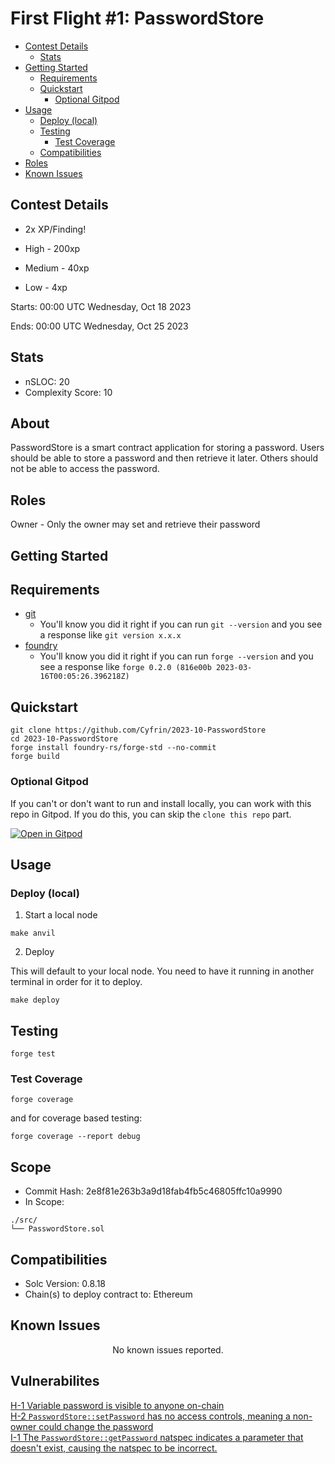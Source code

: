 # First Flight #1: PasswordStore

- [Contest Details](#contest-details)
  - [Stats](#stats)
- [Getting Started](#getting-started)
  - [Requirements](#requirements)
  - [Quickstart](#quickstart)
    - [Optional Gitpod](#optional-gitpod)
- [Usage](#usage)
  - [Deploy (local)](#deploy-local)
  - [Testing](#testing)
    - [Test Coverage](#test-coverage)
  - [Compatibilities](#compatibilities)
- [Roles](#roles)
- [Known Issues](#known-issues)

[//]: # (contest-details-open)

## Contest Details

- 2x XP/Finding!
  
- High - 200xp
- Medium - 40xp
- Low - 4xp

Starts: 00:00 UTC Wednesday, Oct 18 2023

Ends: 00:00 UTC Wednesday, Oct 25 2023

## Stats

- nSLOC: 20
- Complexity Score: 10

## About

PasswordStore is a smart contract application for storing a password. Users should be able to store a password and then retrieve it later. Others should not be able to access the password.

## Roles

Owner - Only the owner may set and retrieve their password

[//]: # (contest-details-close)

[//]: # (getting-started-open)

## Getting Started

## Requirements

- [git](https://git-scm.com/book/en/v2/Getting-Started-Installing-Git)
  - You'll know you did it right if you can run `git --version` and you see a response like `git version x.x.x`
- [foundry](https://getfoundry.sh/)
  - You'll know you did it right if you can run `forge --version` and you see a response like `forge 0.2.0 (816e00b 2023-03-16T00:05:26.396218Z)`

## Quickstart

```
git clone https://github.com/Cyfrin/2023-10-PasswordStore
cd 2023-10-PasswordStore
​forge install foundry-rs/forge-std --no-commit
forge build
```

### Optional Gitpod

If you can't or don't want to run and install locally, you can work with this repo in Gitpod. If you do this, you can skip the `clone this repo` part.

[![Open in Gitpod](https://gitpod.io/button/open-in-gitpod.svg)](https://gitpod.io/#github.com/Cyfrin/3-passwordstore-audit)

## Usage

### Deploy (local)

1. Start a local node

```
make anvil
```

2. Deploy

This will default to your local node. You need to have it running in another terminal in order for it to deploy.

```
make deploy
```

## Testing

```
forge test
```

### Test Coverage

```
forge coverage
```

and for coverage based testing:

```
forge coverage --report debug
```

[//]: # (getting-started-close)

[//]: # (scope-open)

## Scope

- Commit Hash: 2e8f81e263b3a9d18fab4fb5c46805ffc10a9990
- In Scope:

```
./src/
└── PasswordStore.sol
```

## Compatibilities

- Solc Version: 0.8.18
- Chain(s) to deploy contract to: Ethereum

[//]: # (scope-close)

## Known Issues

[//]: # (known-issues-open)

<p align="center">
No known issues reported.

[//]: # (known-issues-close)

## Vulnerabilites

[H-1 Variable password is visible to anyone on-chain](Vulnerabilities.md#h-1-variable-password-is-visible-to-anyone-on-chain) \
[H-2 `PasswordStore::setPassword` has no access controls, meaning a non-owner could change the password](Vulnerabilities.md#h-2-passwordstore-setpassword-has-no-access-controls-meaning-a-non-owner-could-change-the-password) \
[I-1 The `PasswordStore::getPassword` natspec indicates a parameter that doesn't exist, causing the natspec to be incorrect.](Vulnerabilities.md#i-1-passwordstore-getpassword)
